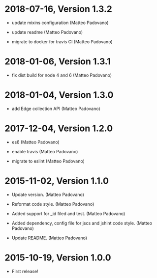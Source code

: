 2018-07-16, Version 1.3.2
=========================

 * update mixins configuration (Matteo Padovano)

 * update readme (Matteo Padovano)

 * migrate to docker for travis CI (Matteo Padovano)


2018-01-06, Version 1.3.1
=========================

 * fix dist build for node 4 and 6 (Matteo Padovano)


2018-01-04, Version 1.3.0
=========================

 * add Edge collection API (Matteo Padovano)


2017-12-04, Version 1.2.0
=========================

 * es6 (Matteo Padovano)

 * enable travis (Matteo Padovano)

 * migrate to eslint (Matteo Padovano)


2015-11-02, Version 1.1.0
=========================

 * Update version. (Matteo Padovano)

 * Reformat code style. (Matteo Padovano)

 * Added support for _id filed and test. (Matteo Padovano)

 * Added dependency, config file for jscs and jshint code style. (Matteo Padovano)

 * Update README. (Matteo Padovano)


2015-10-19, Version 1.0.0
=========================

 * First release!
